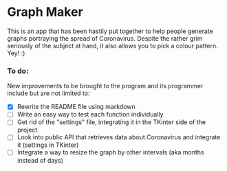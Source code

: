 # Graph Maker

This is an app that has been hastily put together to help people generate graphs portraying the spread of Coronavirus. Despite the rather grim seriously of the subject at hand, it also allows you to pick a colour pattern. Yey! :)

### To do:
New improvements to be brought to the program and its programmer include but are not limited to:
 - [x] Rewrite the README file using markdown
 - [ ] Write an easy way to test each function individually
 - [ ] Get rid of the "settings" file, integrating it in the TKinter side of the project
 - [ ] Look into public API that retrieves data about Coronavirus and integrate it (settings in TKinter)
 - [ ] Integrate a way to resize the graph by other intervals (aka months instead of days)
